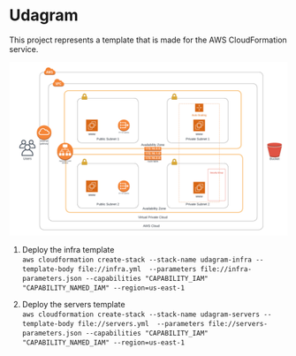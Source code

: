 # Udagram

This project represents a template that is made for the AWS CloudFormation service.

![udagram](./Udagram.png)

1. Deploy the infra template <br>
`aws cloudformation create-stack --stack-name udagram-infra --template-body file://infra.yml  --parameters file://infra-parameters.json --capabilities "CAPABILITY_IAM" "CAPABILITY_NAMED_IAM" --region=us-east-1`

2. Deploy the servers template <br>
`aws cloudformation create-stack --stack-name udagram-servers --template-body file://servers.yml  --parameters file://servers-parameters.json --capabilities "CAPABILITY_IAM" "CAPABILITY_NAMED_IAM" --region=us-east-1`
